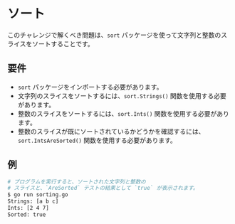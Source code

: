 # ソート

このチャレンジで解くべき問題は、`sort` パッケージを使って文字列と整数のスライスをソートすることです。

## 要件

- `sort` パッケージをインポートする必要があります。
- 文字列のスライスをソートするには、`sort.Strings()` 関数を使用する必要があります。
- 整数のスライスをソートするには、`sort.Ints()` 関数を使用する必要があります。
- 整数のスライスが既にソートされているかどうかを確認するには、`sort.IntsAreSorted()` 関数を使用する必要があります。

## 例

```sh
# プログラムを実行すると、ソートされた文字列と整数の
# スライスと、`AreSorted` テストの結果として `true` が表示されます。
$ go run sorting.go
Strings: [a b c]
Ints: [2 4 7]
Sorted: true
```
